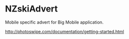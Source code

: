 # NZskiAdvert
Mobile specific advert for Big Mobile application.

http://photoswipe.com/documentation/getting-started.html
